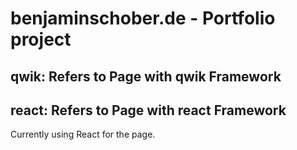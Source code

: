 # benjaminschober.de - Portfolio project

## qwik: Refers to Page with qwik Framework

## react: Refers to Page with react Framework

Currently using React for the page.

